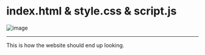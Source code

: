 # index.html & style.css & script.js
![image](https://github.com/user-attachments/assets/c16129b2-6952-4cd8-98b5-47ea52f91dc6)

-----------------------------
This is how the website should end up looking.
